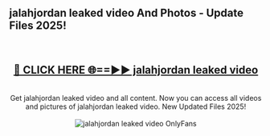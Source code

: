 <h2>jalahjordan leaked video And Photos - Update Files 2025!</h2>
<br>
<div align="center">
<h2><a href="https://betterlinks.top/A2PfLJ" rel="nofollow">🔴 CLICK HERE 🌐==►► jalahjordan leaked video</a></h2>
<br>
Get jalahjordan leaked video and all content. Now you can access all videos and pictures of jalahjordan leaked video. New Updated Files 2025!
<br>
<br>
<a href="https://betterlinks.top/A2PfLJ" rel="nofollow" data-target="animated-image.originalLink"><img src="https://i.imgur.com/dJHk4Zq.gif" alt="jalahjordan leaked video OnlyFans" style="max-width: 100%; display: inline-block;" data-target="animated-image.originalImage"></a>
</div>
<br>
